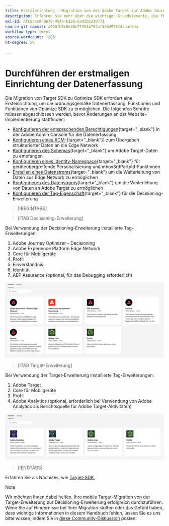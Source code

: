 ```yaml
---
title: Ersteinrichtung - Migration von der Adobe Target zur Adobe Journey Optimizer - Decisioning Mobile-Erweiterung
description: Erfahren Sie mehr über die wichtigen Grundelemente, die für Ihre Implementierung von Platform Web SDK erforderlich sind, und richten Sie sie ein
exl-id: dfc5abc8-0e79-454a-b1bb-6a42b1219771
source-git-commit: a928fb5c8e48e71984b75faf4eb397814caac6aa
workflow-type: tm+mt
source-wordcount: '285'
ht-degree: 5%

---
```


# Durchführen der erstmaligen Einrichtung der Datenerfassung

Die Migration von Target SDK zu Optimize SDK erfordert eine Ersteinrichtung, um die ordnungsgemäße Datenerfassung, Funktionen und Funktionen von Optimize SDK zu ermöglichen. Die folgenden Schritte müssen abgeschlossen werden, bevor Änderungen an der Website-Implementierung stattfinden:

- [Konfigurieren der entsprechenden Berechtigungen](https://experienceleague.adobe.com/en/docs/platform-learn/implement-web-sdk/overview#permissions){target="_blank"} in der Adobe Admin Console für die Datenerfassung
- [Konfigurieren eines XDM-](https://experienceleague.adobe.com/en/docs/platform-learn/implement-mobile-sdk/initial-configuration/create-schema){target="_blank"}) zum Übergeben strukturierter Daten an die Edge Network
- [Konfigurieren des Schemas](https://experienceleague.adobe.com/en/docs/platform-learn/implement-mobile-sdk/experience-cloud/target#update-your-schema){target="_blank"} um Adobe Target-Daten zu empfangen
- [Konfigurieren eines Identity-Namespace](https://experienceleague.adobe.com/en/docs/platform-learn/implement-mobile-sdk/app-implementation/identity#set-up-a-custom-identity-namespace){target="_blank"} für geräteübergreifende Personalisierung und mbox3rdPartyId-Funktionen
- [Erstellen eines Datenstroms](https://experienceleague.adobe.com/en/docs/platform-learn/implement-mobile-sdk/initial-configuration/create-datastream){target="_blank"} um die Weiterleitung von Daten aus Edge Network zu ermöglichen
- [Konfigurieren des Datenstroms](https://experienceleague.adobe.com/en/docs/platform-learn/implement-mobile-sdk/experience-cloud/target#update-datastream-configuration){target="_blank"} um die Weiterleitung von Daten an Adobe Target zu ermöglichen
- [Konfigurieren der Tag-Eigenschaft](https://experienceleague.adobe.com/en/docs/platform-learn/implement-mobile-sdk/experience-cloud/target#install-adobe-journey-optimizer---decisioning-tags-extension){target="_blank"} für die Decisioning-Erweiterung

>[!BEGINTABS]

>[!TAB Decisioning-Erweiterung]

Bei Verwendung der Decisioning-Erweiterung installierte Tag-Erweiterungen:

1. Adobe Journey Optimizer - Decisioning
1. Adobe Experience Platform Edge Network
1. Core für Mobilgeräte
1. Profil
1. Einverständnis
1. Identität
1. AEP Assurance (optional, für das Debugging erforderlich)

![Tag-Erweiterungen bei Verwendung der Decisioning-Erweiterung installiert](assets/tag-extensions-decisioning.png)

>[!TAB Target-Erweiterung]

Bei Verwendung der Target-Erweiterung installierte Tag-Erweiterungen:

1. Adobe Target
1. Core für Mobilgeräte
1. Profil
1. Adobe Analytics (optional, erforderlich bei Verwendung von Adobe Analytics als Berichtsquelle für Adobe Target-Aktivitäten)

![Bei Verwendung der Target-Erweiterung installierte Tag-Erweiterungen](assets/tag-extensions-target.png)

>[!ENDTABS]

Erfahren Sie als Nächstes, wie [ Target-SDK ](replace-library.md).

>[!NOTE]
>
>Wir möchten Ihnen dabei helfen, Ihre mobile Target-Migration von der Target-Erweiterung zur Decisioning-Erweiterung erfolgreich durchzuführen. Wenn Sie auf Hindernisse bei Ihrer Migration stoßen oder das Gefühl haben, dass wichtige Informationen in diesem Handbuch fehlen, lassen Sie es uns bitte wissen, indem Sie in [diese Community-Diskussion](https://experienceleaguecommunities.adobe.com/t5/adobe-experience-platform-data/tutorial-discussion-migrate-target-from-at-js-to-web-sdk/m-p/575587#M463) posten.
